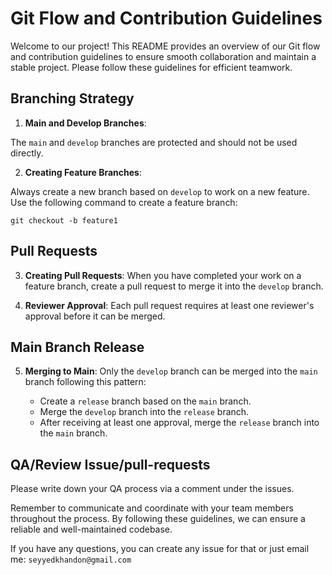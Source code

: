 # Git Flow and Contribution Guidelines

Welcome to our project! This README provides an overview of our Git flow and contribution guidelines to ensure smooth collaboration and maintain a stable project. Please follow these guidelines for efficient teamwork.

## Branching Strategy

1. **Main and Develop Branches**:

The `main` and `develop` branches are protected and should not be used directly.

2. **Creating Feature Branches**:

Always create a new branch based on `develop` to work on a new feature. Use the following command to create a feature branch:

`git checkout -b feature1`

## Pull Requests

3. **Creating Pull Requests**: When you have completed your work on a feature branch, create a pull request to merge it into the `develop` branch.

4. **Reviewer Approval**: Each pull request requires at least one reviewer's approval before it can be merged.

## Main Branch Release

5. **Merging to Main**: Only the `develop` branch can be merged into the `main` branch following this pattern:

   - Create a `release` branch based on the `main` branch.
   - Merge the `develop` branch into the `release` branch.
   - After receiving at least one approval, merge the `release` branch into the `main` branch.

## QA/Review Issue/pull-requests

Please write down your QA process via a comment under the issues.

Remember to communicate and coordinate with your team members throughout the process. By following these guidelines, we can ensure a reliable and well-maintained codebase.

If you have any questions, you can create any issue for that or just email me: `seyyedkhandon@gmail.com`
